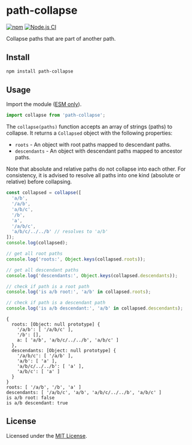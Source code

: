 [npm-img]: https://img.shields.io/npm/v/path-collapse.svg
[npm-url]: https://www.npmjs.com/package/path-collapse
[ci-img]: https://github.com/Arnesfield/path-collapse/workflows/Node.js%20CI/badge.svg
[ci-url]: https://github.com/Arnesfield/path-collapse/actions?query=workflow%3A"Node.js+CI"

# path-collapse

[![npm][npm-img]][npm-url]
[![Node.js CI][ci-img]][ci-url]

Collapse paths that are part of another path.

## Install

```sh
npm install path-collapse
```

## Usage

Import the module ([ESM only](https://gist.github.com/sindresorhus/a39789f98801d908bbc7ff3ecc99d99c)).

```javascript
import collapse from 'path-collapse';
```

The `collapse(paths)` function accepts an array of strings (paths) to collapse. It returns a `Collapsed` object with the following properties:

- `roots` - An object with root paths mapped to descendant paths.
- `descendants` - An object with descendant paths mapped to ancestor paths.

Note that absolute and relative paths do not collapse into each other. For consistency, it is advised to resolve all paths into one kind (absolute or relative) before collapsing.

```javascript
const collapsed = collapse([
  'a/b',
  '/a/b',
  'a/b/c',
  '/b',
  'a',
  '/a/b/c',
  'a/b/c/../../b' // resolves to 'a/b'
]);
console.log(collapsed);

// get all root paths
console.log('roots:', Object.keys(collapsed.roots));

// get all descendant paths
console.log('descendants:', Object.keys(collapsed.descendants));

// check if path is a root path
console.log('is a/b root:', 'a/b' in collapsed.roots);

// check if path is a descendant path
console.log('is a/b descendant:', 'a/b' in collapsed.descendants);
```

```text
{
  roots: [Object: null prototype] {
    '/a/b': [ '/a/b/c' ],
    '/b': [],
    a: [ 'a/b', 'a/b/c/../../b', 'a/b/c' ]
  },
  descendants: [Object: null prototype] {
    '/a/b/c': [ '/a/b' ],
    'a/b': [ 'a' ],
    'a/b/c/../../b': [ 'a' ],
    'a/b/c': [ 'a' ]
  }
}
roots: [ '/a/b', '/b', 'a' ]
descendants: [ '/a/b/c', 'a/b', 'a/b/c/../../b', 'a/b/c' ]
is a/b root: false
is a/b descendant: true
```

## License

Licensed under the [MIT License](LICENSE).
